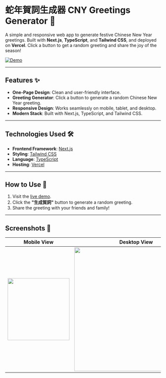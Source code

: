 # 蛇年賀詞生成器 CNY Greetings Generator 🧧

A simple and responsive web app to generate festive Chinese New Year greetings. Built with **Next.js**, **TypeScript**, and **Tailwind CSS**, and deployed on **Vercel**. Click a button to get a random greeting and share the joy of the season!

[![Demo](https://img.shields.io/badge/Live-Demo-brightgreen)](https://v0-cny-greetings-generator-qzhkmkfckpl.vercel.app/) <!-- Replace with your Vercel live demo link -->

---

## Features ✨
- **One-Page Design**: Clean and user-friendly interface.
- **Greeting Generator**: Click a button to generate a random Chinese New Year greeting.
- **Responsive Design**: Works seamlessly on mobile, tablet, and desktop.
- **Modern Stack**: Built with Next.js, TypeScript, and Tailwind CSS.

---

## Technologies Used 🛠️
- **Frontend Framework**: [Next.js](https://nextjs.org/)
- **Styling**: [Tailwind CSS](https://tailwindcss.com/)
- **Language**: [TypeScript](https://www.typescriptlang.org/)
- **Hosting**: [Vercel](https://vercel.com/)

---

## How to Use 🚀
1. Visit the [live demo](https://v0-cny-greetings-generator-qzhkmkfckpl.vercel.app/). <!-- Replace with your Vercel live demo link -->
2. Click the **"生成賀詞"** button to generate a random greeting.
3. Share the greeting with your friends and family!

---

## Screenshots 📸
| Mobile View | Desktop View |
|-------------|--------------|
| <img src="https://github.com/user-attachments/assets/a57ceebb-acc0-4e77-a590-cc458d136994" width="200"> | <img src="https://github.com/user-attachments/assets/a9602106-01c3-4e7c-abf7-9c03ec2a1a48" width="400"> |
